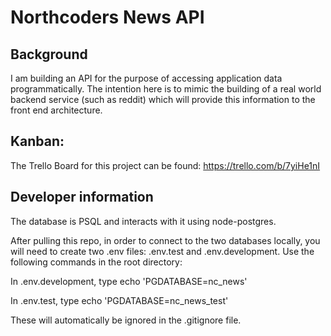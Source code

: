 # Northcoders News API

## Background

I am building an API for the purpose of accessing application data programmatically. The intention here is to mimic the building of a real world backend service (such as reddit) which will provide this information to the front end architecture.

## Kanban:

The Trello Board for this project can be found: https://trello.com/b/7yiHe1nI

## Developer information

The database is PSQL and interacts with it using node-postgres.

After pulling this repo, in order to connect to the two databases locally, you will need to create two .env files: .env.test and .env.development. Use the following commands in the root directory:

In .env.development, type
echo 'PGDATABASE=nc_news'

In .env.test, type
echo 'PGDATABASE=nc_news_test'

These will automatically be ignored in the .gitignore file.
